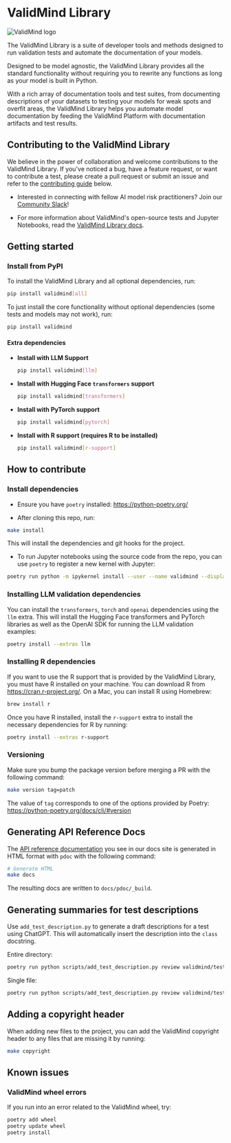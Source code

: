 # ValidMind Library

<!-- TODO: put back in when workflows are working properly -->
<!-- [![Code Quality](https://github.com/validmind/validmind-library/actions/workflows/python.yaml/badge.svg)](https://github.com/validmind/validmind-library/actions/workflows/python.yaml)
[![Integration Tests](https://github.com/validmind/validmind-library/actions/workflows/integration.yaml/badge.svg)](https://github.com/validmind/validmind-library/actions/workflows/integration.yaml) -->

![ValidMind logo](https://vmai.s3.us-west-1.amazonaws.com/validmind-logo.svg "ValidMind logo")

The ValidMind Library is a suite of developer tools and methods designed to run validation tests and automate the documentation of your models.

Designed to be model agnostic, the ValidMind Library provides all the standard functionality without requiring you to rewrite any functions as long as your model is built in Python.

With a rich array of documentation tools and test suites, from documenting descriptions of your datasets to testing your models for weak spots and overfit areas, the ValidMind Library helps you automate model documentation by feeding the ValidMind Platform with documentation artifacts and test results.

## Contributing to the ValidMind Library

We believe in the power of collaboration and welcome contributions to the ValidMind Library. If you've noticed a bug, have a feature request, or want to contribute a test, please create a pull request or submit an issue and refer to the [contributing guide](README.md#how-to-contribute) below.

- Interested in connecting with fellow AI model risk practitioners? Join our [Community Slack](https://docs.validmind.ai/about/contributing/join-community.html)!

- For more information about ValidMind's open-source tests and Jupyter Notebooks, read the [ValidMind Library docs](https://docs.validmind.ai/developer/get-started-validmind-library.html).

## Getting started

### Install from PyPI

To install the ValidMind Library and all optional dependencies, run:

```bash
pip install validmind[all]
```

To just install the core functionality without optional dependencies (some tests and models may not work), run:

```bash
pip install validmind
```

#### Extra dependencies

- **Install with LLM Support**

    ```bash
    pip install validmind[llm]
    ```

- **Install with Hugging Face `transformers` support**

    ```bash
    pip install validmind[transformers]
    ```

- **Install with PyTorch support**

    ```bash
    pip install validmind[pytorch]
    ```

- **Install with R support (requires R to be installed)**

    ```bash
    pip install validmind[r-support]
    ```

## How to contribute

### Install dependencies

- Ensure you have `poetry` installed: <https://python-poetry.org/>

- After cloning this repo, run:

```bash
make install
```

This will install the dependencies and git hooks for the project.

- To run Jupyter notebooks using the source code from the repo, you can use `poetry` to register
a new kernel with Jupyter:

```bash
poetry run python -m ipykernel install --user --name validmind --display-name "ValidMind Library"
```

### Installing LLM validation dependencies

You can install the `transformers`, `torch` and `openai` dependencies using the `llm` extra. This will install the Hugging Face transformers and PyTorch libraries as well as the OpenAI SDK for running the LLM validation examples:

```bash
poetry install --extras llm
```

### Installing R dependencies

If you want to use the R support that is provided by the ValidMind Library, you must have R installed on your machine. You can download R from <https://cran.r-project.org/>. On a Mac, you can install R using Homebrew:

```bash
brew install r
```

Once you have R installed, install the `r-support` extra to install the necessary dependencies for R by running:

```bash
poetry install --extras r-support
```

### Versioning

Make sure you bump the package version before merging a PR with the following command:

```bash
make version tag=patch
```

The value of `tag` corresponds to one of the options provided by Poetry: <https://python-poetry.org/docs/cli/#version>

## Generating API Reference Docs

The [API reference documentation](https://docs.validmind.ai/validmind/validmind.html) you see in our docs site is generated in HTML format with `pdoc` with the following
command:

```bash
# Generate HTML
make docs
```

The resulting docs are written to `docs/pdoc/_build`.

## Generating summaries for test descriptions

Use `add_test_description.py` to generate a draft descriptions for a test using ChatGPT. This will automatically insert the description into the `class` docstring.

Entire directory:

```bash
poetry run python scripts/add_test_description.py review validmind/tests/example_directory/
```

Single file:

```bash
poetry run python scripts/add_test_description.py review validmind/tests/ongoing_monitoring/FeatureDrift.py
```

## Adding a copyright header

When adding new files to the project, you can add the ValidMind copyright header to any files that
are missing it by running:

```bash
make copyright
```

## Known issues

### ValidMind wheel errors

If you run into an error related to the ValidMind wheel, try:

```bash
poetry add wheel
poetry update wheel
poetry install
```
